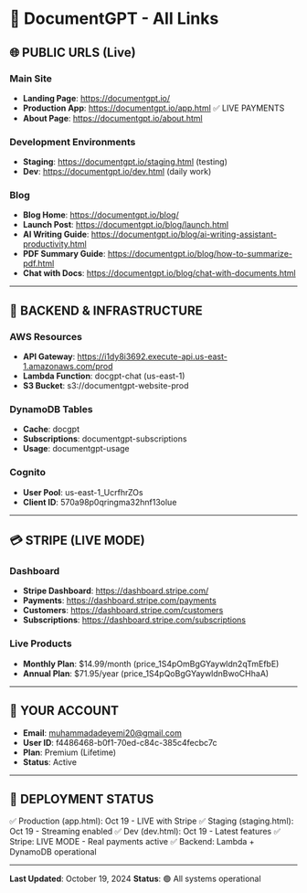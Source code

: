 # 🔗 DocumentGPT - All Links

## 🌐 PUBLIC URLS (Live)

### Main Site
- **Landing Page**: https://documentgpt.io/
- **Production App**: https://documentgpt.io/app.html ✅ LIVE PAYMENTS
- **About Page**: https://documentgpt.io/about.html

### Development Environments
- **Staging**: https://documentgpt.io/staging.html (testing)
- **Dev**: https://documentgpt.io/dev.html (daily work)

### Blog
- **Blog Home**: https://documentgpt.io/blog/
- **Launch Post**: https://documentgpt.io/blog/launch.html
- **AI Writing Guide**: https://documentgpt.io/blog/ai-writing-assistant-productivity.html
- **PDF Summary Guide**: https://documentgpt.io/blog/how-to-summarize-pdf.html
- **Chat with Docs**: https://documentgpt.io/blog/chat-with-documents.html

---

## 🔧 BACKEND & INFRASTRUCTURE

### AWS Resources
- **API Gateway**: https://i1dy8i3692.execute-api.us-east-1.amazonaws.com/prod
- **Lambda Function**: docgpt-chat (us-east-1)
- **S3 Bucket**: s3://documentgpt-website-prod

### DynamoDB Tables
- **Cache**: docgpt
- **Subscriptions**: documentgpt-subscriptions
- **Usage**: documentgpt-usage

### Cognito
- **User Pool**: us-east-1_UcrfhrZOs
- **Client ID**: 570a98p0qringma32hnf13olue

---

## 💳 STRIPE (LIVE MODE)

### Dashboard
- **Stripe Dashboard**: https://dashboard.stripe.com/
- **Payments**: https://dashboard.stripe.com/payments
- **Customers**: https://dashboard.stripe.com/customers
- **Subscriptions**: https://dashboard.stripe.com/subscriptions

### Live Products
- **Monthly Plan**: $14.99/month (price_1S4pOmBgGYaywldn2qTmEfbE)
- **Annual Plan**: $71.95/year (price_1S4pQoBgGYaywldnBwoCHhaA)

---

## 👤 YOUR ACCOUNT

- **Email**: muhammadadeyemi20@gmail.com
- **User ID**: f4486468-b0f1-70ed-c84c-385c4fecbc7c
- **Plan**: Premium (Lifetime)
- **Status**: Active

---

## 🚀 DEPLOYMENT STATUS

✅ Production (app.html): Oct 19 - LIVE with Stripe
✅ Staging (staging.html): Oct 19 - Streaming enabled
✅ Dev (dev.html): Oct 19 - Latest features
✅ Stripe: LIVE MODE - Real payments active
✅ Backend: Lambda + DynamoDB operational

---

**Last Updated**: October 19, 2024
**Status**: 🟢 All systems operational

